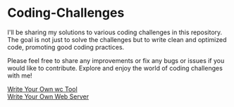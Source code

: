 # Coding-Challenges

I'll be sharing my solutions to various coding challenges in this repository.
The goal is not just to solve the challenges but to write clean and optimized code, promoting good coding practices.

Please feel free to share any improvements or fix any bugs or issues if you would like to contribute.
Explore and enjoy the world of coding challenges with me!

[Write Your Own wc Tool](https://codingchallenges.fyi/challenges/challenge-wc) \
[Write Your Own Web Server](https://codingchallenges.fyi/challenges/challenge-webserver)
